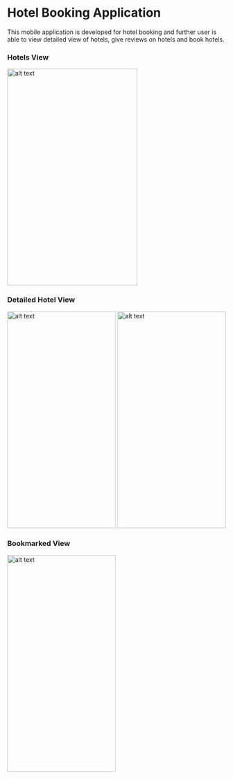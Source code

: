 # Hotel Booking Application

This mobile application is developed for hotel booking and further user is able to view detailed view of hotels, give reviews on hotels and book hotels.

### Hotels View
<img src="https://user-images.githubusercontent.com/51434067/101044761-ba83ae00-35a5-11eb-95f9-af3620972d75.jpg" alt="alt text" width="300" height="500">

### Detailed Hotel View

<img src="https://user-images.githubusercontent.com/51434067/101044859-dab36d00-35a5-11eb-97b1-4bd7321e233c.jpg" alt="alt text" width="250" height="500">

<img src="https://user-images.githubusercontent.com/51434067/101044911-e6069880-35a5-11eb-9f35-3a2befdaaf5e.jpg" alt="alt text" width="250" height="500">

### Bookmarked View

<img src="https://user-images.githubusercontent.com/51434067/101045096-09c9de80-35a6-11eb-8a04-a32081f1096e.jpg" alt="alt text" width="250" height="500">

